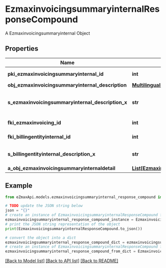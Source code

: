 # EzmaxinvoicingsummaryinternalResponseCompound

A Ezmaxinvoicingsummaryinternal Object

## Properties

Name | Type | Description | Notes
------------ | ------------- | ------------- | -------------
**pki_ezmaxinvoicingsummaryinternal_id** | **int** | The unique ID of the Ezmaxinvoicingsummaryinternal | [optional] 
**obj_ezmaxinvoicingsummaryinternal_description** | [**MultilingualEzmaxinvoicingsummaryinternalDescription**](MultilingualEzmaxinvoicingsummaryinternalDescription.md) |  | 
**s_ezmaxinvoicingsummaryinternal_description_x** | **str** | The Ezmaxinvoicingsummaryinternal description in the language of the requester | 
**fki_ezmaxinvoicing_id** | **int** | The unique ID of the Ezmaxinvoicing | [optional] 
**fki_billingentityinternal_id** | **int** | The unique ID of the Billingentityinternal. | 
**s_billingentityinternal_description_x** | **str** | The description of the Billingentityinternal in the language of the requester | 
**a_obj_ezmaxinvoicingsummaryinternaldetail** | [**List[EzmaxinvoicingsummaryinternaldetailResponseCompound]**](EzmaxinvoicingsummaryinternaldetailResponseCompound.md) |  | 

## Example

```python
from eZmaxApi.models.ezmaxinvoicingsummaryinternal_response_compound import EzmaxinvoicingsummaryinternalResponseCompound

# TODO update the JSON string below
json = "{}"
# create an instance of EzmaxinvoicingsummaryinternalResponseCompound from a JSON string
ezmaxinvoicingsummaryinternal_response_compound_instance = EzmaxinvoicingsummaryinternalResponseCompound.from_json(json)
# print the JSON string representation of the object
print(EzmaxinvoicingsummaryinternalResponseCompound.to_json())

# convert the object into a dict
ezmaxinvoicingsummaryinternal_response_compound_dict = ezmaxinvoicingsummaryinternal_response_compound_instance.to_dict()
# create an instance of EzmaxinvoicingsummaryinternalResponseCompound from a dict
ezmaxinvoicingsummaryinternal_response_compound_from_dict = EzmaxinvoicingsummaryinternalResponseCompound.from_dict(ezmaxinvoicingsummaryinternal_response_compound_dict)
```
[[Back to Model list]](../README.md#documentation-for-models) [[Back to API list]](../README.md#documentation-for-api-endpoints) [[Back to README]](../README.md)


